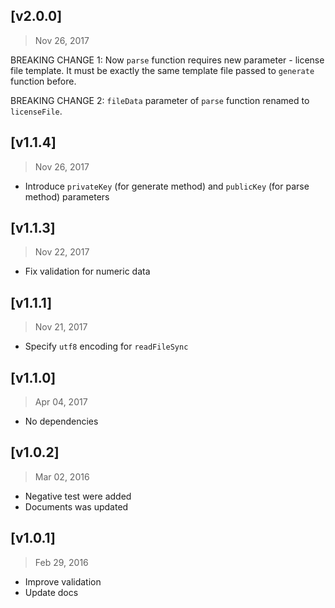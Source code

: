 ## [v2.0.0]
> Nov 26, 2017

BREAKING CHANGE 1: Now `parse` function requires new parameter - license file template. It must be exactly the same template file passed to `generate` function before.

BREAKING CHANGE 2: `fileData` parameter of `parse` function renamed to `licenseFile`.

## [v1.1.4]
> Nov 26, 2017

- Introduce `privateKey` (for generate method) and `publicKey` (for parse method) parameters

## [v1.1.3]
> Nov 22, 2017

- Fix validation for numeric data

## [v1.1.1]
> Nov 21, 2017

- Specify `utf8` encoding for `readFileSync`

## [v1.1.0]
> Apr 04, 2017

- No dependencies

## [v1.0.2]
> Mar 02, 2016

- Negative test were added
- Documents was updated

## [v1.0.1]
> Feb 29, 2016

- Improve validation
- Update docs
